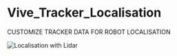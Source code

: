 # Vive_Tracker_Localisation
CUSTOMIZE TRACKER DATA FOR ROBOT LOCALISATION

![Localisation with Lidar](https://github.com/mdnayeemsardar/Vive_Tracker_Localisation/assets/122856200/e0a80a2e-5b46-4000-b1ae-9bea30a774e3)
